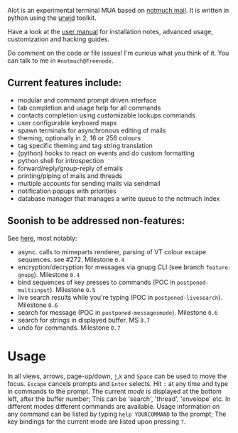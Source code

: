 Alot is an experimental terminal MUA based on [notmuch mail][notmuch].
It is written in python using the [urwid][urwid] toolkit.

Have a look at the [user manual][docs] for installation notes, advanced usage,
customization and hacking guides.

Do comment on the code or file issues! I'm curious what you think of it.
You can talk to me in `#notmuch@Freenode`.

Current features include:
-------------------------
 * modular and command prompt driven interface
 * tab completion and usage help for all commands
 * contacts completion using customizable lookups commands
 * user configurable keyboard maps
 * spawn terminals for asynchronous editing of mails
 * theming, optionally in 2, 16 or 256 colours
 * tag specific theming and tag string translation
 * (python) hooks to react on events and do custom formatting
 * python shell for introspection
 * forward/reply/group-reply of emails
 * printing/piping of mails and threads
 * multiple accounts for sending mails via sendmail
 * notification popups with priorities
 * database manager that manages a write queue to the notmuch index

Soonish to be addressed non-features:
-------------------------------------
See [here][features], most notably:

 * async. calls to mimeparts renderer, parsing of VT colour escape sequences.
   see #272. Milestone `0.4`
 * encryption/decryption for messages via gnupg CLI (see branch `feature-gnupg`). Milestone `0.4`
 * bind sequences of key presses to commands (POC in `postponed-multiinput`). Milestone `0.5`
 * live search results while you're typing (POC in `postponed-livesearch`). Milestone `0.6`
 * search for message (POC in `postponed-messagesmode`). Milestone `0.6`
 * search for strings in displayed buffer. MS `0.7`
 * undo for commands. Milestone `0.7`


Usage
=====
In all views, arrows, page-up/down, `j`,`k` and `Space` can be used to move the focus.
`Escape` cancels prompts and `Enter` selects. Hit `:` at any time and type in commands
to the prompt.
The current *mode* is displayed at the bottom left, after the buffer number;
This can be 'search', 'thread', 'envelope' etc. In different modes different commands are
available.
Usage information on any command can be listed by typing `help YOURCOMMAND` to the prompt;
The key bindings for the current mode are listed upon pressing `?`.


[notmuch]: http://notmuchmail.org/
[urwid]: http://excess.org/urwid/
[docs]: http://alot.rtfd.org
[features]: https://github.com/pazz/alot/issues?labels=feature
[wiki]: https://github.com/pazz/alot/wiki
